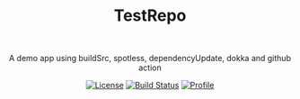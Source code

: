<h1 align="center">TestRepo</h1></br>

<p align="center"> A demo app using buildSrc, spotless, dependencyUpdate, dokka and github action </p>

<p align="center">
  <a href="https://opensource.org/licenses/Apache-2.0"><img alt="License" src="https://img.shields.io/badge/License-Apache%202.0-blue.svg"/></a>
  <a href="https://github.com/game4u4me/TestRepo/actions"><img alt="Build Status" src="https://github.com/game4u4me/TestRepo/actions/workflows/build_project.yml/badge.svg"/></a>
  <a href="https://github.com/game4u4me"><img alt="Profile" src="https://img.shields.io/badge/Github-Profile-green?style=flat&logo=appveyor"/></a> 
</p>
